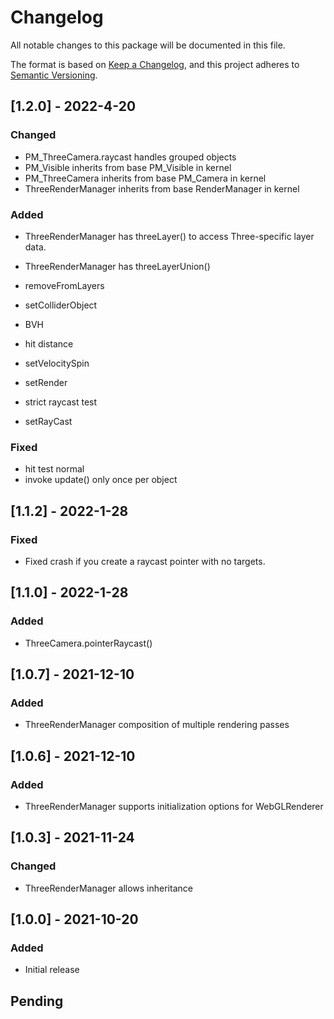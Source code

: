 # Changelog
All notable changes to this package will be documented in this file.

The format is based on [Keep a Changelog](https://keepachangelog.com/en/1.0.0/),
and this project adheres to [Semantic Versioning](https://semver.org/spec/v2.0.0.html).

## [1.2.0] - 2022-4-20
### Changed
- PM_ThreeCamera.raycast handles grouped objects
- PM_Visible inherits from base PM_Visible in kernel
- PM_ThreeCamera inherits from base PM_Camera in kernel
- ThreeRenderManager inherits from base RenderManager in kernel

### Added
- ThreeRenderManager has threeLayer() to access Three-specific layer data.
- ThreeRenderManager has threeLayerUnion()

- removeFromLayers
- setColliderObject
- BVH
- hit distance
- setVelocitySpin
- setRender
- strict raycast test
- setRayCast

### Fixed
- hit test normal
- invoke update() only once per object

## [1.1.2] - 2022-1-28
### Fixed
- Fixed crash if you create a raycast pointer with no targets.

## [1.1.0] - 2022-1-28
### Added
- ThreeCamera.pointerRaycast()

## [1.0.7] - 2021-12-10
### Added
- ThreeRenderManager composition of multiple rendering passes

## [1.0.6] - 2021-12-10
### Added
- ThreeRenderManager supports initialization options for WebGLRenderer

## [1.0.3] - 2021-11-24
### Changed
- ThreeRenderManager allows inheritance

## [1.0.0] - 2021-10-20
### Added
- Initial release

## Pending

